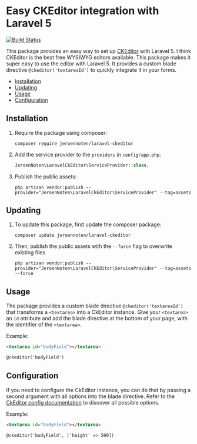 # Easy CKEditor integration with Laravel 5

[![Build Status](https://travis-ci.org/jeroennoten/laravel-ckeditor.svg?branch=master)](https://travis-ci.org/jeroennoten/laravel-ckeditor)

This package provides an easy way to set up [CKEditor](http://ckeditor.com/) with Laravel 5.
I think CKEditor is the best free WYSIWYG editors available.
This package makes it super easy to use the editor with Laravel 5.
It provides a custom blade directive `@ckeditor('textareaId')` to quickly integrate it in your forms.

- [Installation](#installation)
- [Updating](#updating)
- [Usage](#usage)
- [Configuration](#configuration)

## Installation

1. Require the package using composer:

    ```
    composer require jeroennoten/laravel-ckeditor
    ```

2. Add the service provider to the `providers` in `config/app.php`:

    ```php
    JeroenNoten\LaravelCkEditor\ServiceProvider::class,
    ```

3. Publish the public assets:

    ```
    php artisan vendor:publish --provider="JeroenNoten\LaravelCkEditor\ServiceProvider" --tag=assets
    ```

## Updating

1. To update this package, first update the composer package:

    ```
    composer update jeroennoten/laravel-ckeditor
    ```

2. Then, publish the public assets with the `--force` flag to overwrite existing files

    ```
    php artisan vendor:publish --provider="JeroenNoten\LaravelCkEditor\ServiceProvider" --tag=assets --force
    ```

## Usage

The package provides a custom blade directive `@ckeditor('textareaId')` that transforms a `<textarea>` into a CkEditor instance.
Give your `<textarea>` an `id` attribute and add the blade directive at the bottom of your page, with the identifier of the `<textarea>`.

Example:

```html
<textarea id="bodyField"></textarea>

@ckeditor('bodyField')
```

## Configuration

If you need to configure the CkEditor instance, you can do that by passing a second argument with all options into the blade directive.
Refer to the [CkEditor config documentation](http://docs.ckeditor.com/#!/api/CKEDITOR.config) to discover all possible options.

Example: 

```html
<textarea id="bodyField"></textarea>

@ckeditor('bodyField', ['height' => 500])
```
